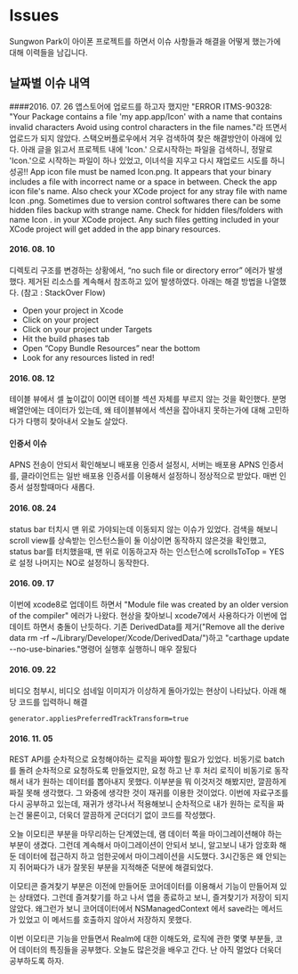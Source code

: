 # Issues
Sungwon Park이 아이폰 프로젝트를 하면서 이슈 사항들과 해결을 어떻게 했는가에 대해 이력들을 남깁니다.

## 날짜별 이슈 내역

####2016. 07. 26
앱스토어에 업로드를 하고자 했지만 "ERROR ITMS-90328: "Your Package contains a file 'my app.app/Icon' with a name that contains invalid characters Avoid using control characters in the file names."라 뜨면서 업로드가 되지 않았다. 스택오버플로우에서 겨우 검색하여 찾은 해결방안이 아래에 있다. 아래 글을 읽고서 프로젝트 내에 'Icon.' 으로시작하는 파일을 검색하니, 정말로 'Icon.'으로 시작하는 파일이 하나 있었고, 이녀석을 지우고 다시 재업로드 시도를 하니 성공!! App icon file must be named Icon.png. It appears that your binary includes a file with incorrect name or a space in between. Check the app icon file's name. Also check your XCode project for any stray file with name Icon .png. Sometimes due to version control softwares there can be some hidden files backup with strange name. Check for hidden files/folders with name Icon . in your XCode project. Any such files getting included in your XCode project will get added in the app binary resources.

#### 2016. 08. 10
디렉토리 구조를 변경하는 상황에서, “no such file or directory error” 에러가 발생했다. 제거된 리소스를 계속해서 참조하고 있어 발생하였다. 아래는 해결 방법을 나열했다. (참고 : StackOver Flow)
   * Open your project in Xcode
   * Click on your project
   * Click on your project under Targets
   * Hit the build phases tab
   * Open “Copy Bundle Resources” near the bottom
   * Look for any resources listed in red!
   

#### 2016. 08. 12
테이블 뷰에서 셀 높이값이 0이면 테이블 섹션 자체를 부르지 않는 것을 확인했다. 분명 배열안에는 데이터가 있는데, 왜 테이블뷰에서 섹션을 잡아내지 못하는가에 대해 고민하다가 다행히 찾아내서 오늘도 살았다.
    
#### 인증서 이슈
APNS 전송이 안되서 확인해보니 배포용 인증서 설정시, 서버는 배포용 APNS 인증서를, 클라이언트는 일반 배포용 인증서를 이용해서 설정하니 정상적으로 받았다. 매번 인증서 설정할때마다 새롭다.

#### 2016. 08. 24
status bar 터치시 맨 위로 가야되는데 이동되지 않는 이슈가 있었다. 검색을 해보니 scroll view를 상속받는 인스턴스들이 둘 이상이면 동작하지 않은것을 확인했고, status bar를 터치했을때, 맨 위로 이동하고자 하는 인스턴스에 scrollsToTop = YES로 설정 나머지는 NO로 설정하니 동작한다.
  
#### 2016. 09. 17
이번에 xcode8로 업데이트 하면서 "Module file was created by an older version of the compiler" 에러가 나왔다. 현상을 찾아보니 xcode7에서 사용하다가 이번에 업데이트 하면서 충돌이 난듯하다. 기존 DerivedData를 제거("Remove all the derive data rm -rf ~/Library/Developer/Xcode/DerivedData/")하고 "carthage update --no-use-binaries."명령어 실행후 실행하니 매우 잘됬다
   
#### 2016. 09. 22
비디오 첨부시, 비디오 섬네일 이미지가 이상하게 돌아가있는 현상이 나타났다. 아래 해당 코드를 입력하니 해결
   <pre><code>generator.appliesPreferredTrackTransform=true</code></pre>
   
#### 2016. 11. 05

REST API를 순차적으로 요청해야하는 로직을 짜야할 필요가 있었다. 비동기로 batch를 돌려 순차적으로 요청하도록 만들었지만, 요청 하고 난 후 처리 로직이 비동기로 동작해서 내가 원하는 데이터를 뽑아내지 못했다. 이부분을 뭐 이것저것 해봤지만, 깔끔하게 짜질 못해 생각했다. 그 와중에 생각한 것이 재귀를 이용한 것이었다. 이번에 자료구조를 다시 공부하고 있는데, 재귀가 생각나서 적용해보니 순차적으로 내가 원하는 로직을 짜는건 물론이고, 더욱더 깔끔하게 군더더기 없이 코드를 작성했다.

오늘 이모티콘 부분을 마무리하는 단계였는데, 램 데이터 쪽을 마이그레이션해야 하는 부분이 생겼다. 그런데 계속해서 마이그레이션이 안되서 보니, 알고보니 내가 암호화 해둔 데이터에 접근하지 하고 엄한곳에서 마이그레이션을 시도했다. 3시간동은 왜 안되는지 쥐어짜다가 내가 잘못된 부분을 지적해준 덕분에 해결되었다.

이모티콘 즐겨찾기 부분은 이전에 만들어둔 코어데이터를 이용해서 기능이 만들어져 있는 상태였다. 그런데 즐겨찾기를 하고 나서 앱을 종료하고 보니, 즐겨찾기가 저장이 되지 않았다. 왜그런가 보니 코어데이터에서 NSManagedContext 에서 save라는 메서드가 있었고 이 메서드를 호출하지 않아서 저장하지 못했다. 

이번 이모티콘 기능을 만들면서 Realm에 대한 이해도와, 로직에 관한 몇몇 부분들, 코어 데이터의 특징들을 공부했다. 오늘도 많은것을 배우고 간다. 난 아직 멀었다 더욱더 공부하도록 하자.   
